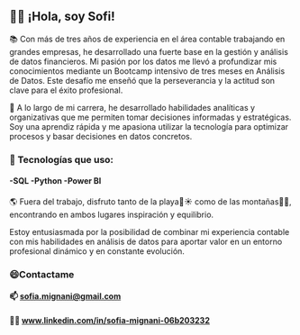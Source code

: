## 👋🏻 ¡Hola, soy Sofi!

📚 Con más de tres años de experiencia en el área contable trabajando en grandes empresas, he desarrollado una fuerte base en la gestión y análisis de datos financieros. Mi pasión por los datos me llevó a profundizar mis conocimientos mediante un Bootcamp intensivo de tres meses en Análisis de Datos. Este desafío me enseñó que la perseverancia y la actitud son clave para el éxito profesional.

🚀 A lo largo de mi carrera, he desarrollado habilidades analíticas y organizativas que me permiten tomar decisiones informadas y estratégicas. Soy una aprendiz rápida y me apasiona utilizar la tecnología para optimizar procesos y basar decisiones en datos concretos.


### 🔭 Tecnologías que uso:
#### -SQL -Python -Power BI


🌎 Fuera del trabajo, disfruto tanto de la playa🌴☀️ como de las montañas🌄🌼, encontrando en ambos lugares inspiración y equilibrio.

Estoy entusiasmada por la posibilidad de combinar mi experiencia contable con mis habilidades en análisis de datos para aportar valor en un entorno profesional dinámico y en constante evolución.

### 😄Contactame 
#### 📫 sofia.mignani@gmail.com
#### 🤝🏻 www.linkedin.com/in/sofia-mignani-06b203232

